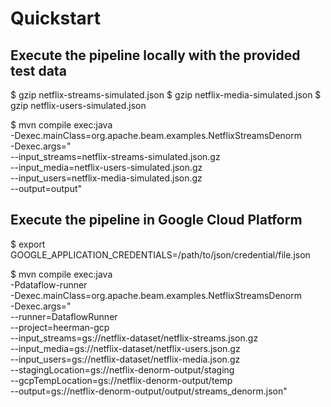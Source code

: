# Quickstart


## Execute the pipeline locally with the provided test data

$ gzip netflix-streams-simulated.json
$ gzip netflix-media-simulated.json
$ gzip netflix-users-simulated.json

$ mvn compile exec:java \
      -Dexec.mainClass=org.apache.beam.examples.NetflixStreamsDenorm \
      -Dexec.args="\
        --input_streams=netflix-streams-simulated.json.gz \
        --input_media=netflix-users-simulated.json.gz \
        --input_users=netflix-media-simulated.json.gz \
        --output=output"


## Execute the pipeline in Google Cloud Platform

$ export GOOGLE_APPLICATION_CREDENTIALS=/path/to/json/credential/file.json

$ mvn compile exec:java \
      -Pdataflow-runner \
      -Dexec.mainClass=org.apache.beam.examples.NetflixStreamsDenorm \
      -Dexec.args="\
        --runner=DataflowRunner \
        --project=heerman-gcp \
        --input_streams=gs://netflix-dataset/netflix-streams.json.gz \
        --input_media=gs://netflix-dataset/netflix-users.json.gz \
        --input_users=gs://netflix-dataset/netflix-media.json.gz \
        --stagingLocation=gs://netflix-denorm-output/staging \
        --gcpTempLocation=gs://netflix-denorm-output/temp \
        --output=gs://netflix-denorm-output/output/streams_denorm.json"
